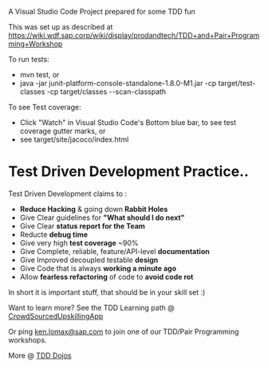 A Visual Studio Code Project prepared for some TDD fun


This was set up as described at https://wiki.wdf.sap.corp/wiki/display/prodandtech/TDD+and+Pair+Programming+Workshop

To run tests:
- mvn test, or 
- java -jar junit-platform-console-standalone-1.8.0-M1.jar -cp target/test-classes -cp target/classes --scan-classpath

To see Test coverage:
- Click "Watch" in Visual Studio Code's Bottom blue bar, to see test coverage gutter marks, or 
- see target/site/jacoco/index.html 

# Test Driven Development Practice..

Test Driven Development claims to : 
* **Reduce Hacking** & going down **Rabbit Holes**
* Give Clear guidelines for **"What should I do next"**
* Give Clear **status report for the Team**
* Reducte **debug time**
* Give very high **test coverage** ~90%
* Give Complete, reliable, feature/API-level **documentation**
* Give Improved decoupled testable **design**
* Give Code that is always **working a minute ago**
* Allow **fearless refactoring** of code to **avoid code rot**

In short it is important stuff, that should be in your skill set :)

Want to learn more?  See the TDD Learning path @ [CrowdSourcedUpskillingApp](https://crowdsourced.upskilling.only.sap/)

Or ping ken.lomax@sap.com to join one of our TDD/Pair Programming workshops.

More @ [TDD Dojos](https://wiki.wdf.sap.corp/wiki/display/prodandtech/TDD+Dojos)

